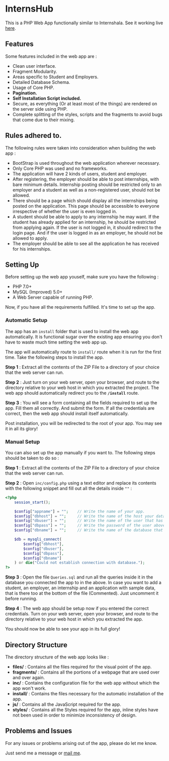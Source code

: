 # InternsHub

This is a PHP Web App functionally similar to Internshala.
See it working live [here](#putlinkhere).

## Features

Some features included in the web app are : 

- Clean user interface.
- Fragment Modularity.
- Areas specific to Student and Employers.
- Detailed Database Schema.
- Usage of Core PHP.
- **Pagination.**
- **Self Installation Script included.**
- Secure, as everything (Or at least most of the things) are rendered on the server side using PHP.
- Complete splitting of the styles, scripts and the fragments to avoid bugs that come due to their mixing.

## Rules adhered to.

The following rules were taken into consideration when building the web app : 

- BootStrap is used throughout the web application wherever necessary.
- Only Core PHP was used and no frameworks.
- The application will have 2 kinds of users, student and employer.
- After registering, the employer should be able to post internships, with bare minimum details. Internship posting should be restricted only to an employer and a student as well as a non-registered user, should not be allowed.
- There should be a page which should display all the internships being posted on the application. This page should be accessible to everyone irrespective of whether the user is even logged in.
- A student should be able to apply to any internship he may want. If the student has already applied for an internship, he should be restricted from applying again. If the user is not logged in, it should redirect to the login page. And if the user is logged in as an employer, he should not be allowed to apply.
- The employer should be able to see all the application he has received for his internships.

## Setting Up

Before setting up the web app youself, make sure you have the following : 

- PHP 7.0+
- MySQL (Improved) 5.0+
- A Web Server capable of running PHP.

Now, if you have all the requirements fulfilled. It's time to set up the app.

### Automatic Setup

The app has an `install` folder that is used to install the web app automatically. It is functional sugar over the existing app ensuring you don't have to waste much time setting the web app up.

The app will automatically route to `install/` route when it is run for the first time. Take the following steps to install the app.

**Step 1** : Extract all the contents of the ZIP File to a directory of your choice that the web server can run.

**Step 2** : Just turn on your web server, open your browser, and route to the directory relative to your web host in which you extracted the project. The web app should automatically redirect you to the **`/install`** route.

**Step 3** : You will see a form containing all the fields required to set up the app. Fill them all correctly. And submit the form. If all the credentials are correct, then the web app should install itself automatically.

Post installation, you will be redirected to the root of your app. You may see it in all its glory!

### Manual Setup

You can also set up the app manually if you want to. The following steps should be taken to do so : 

**Step 1** : Extract all the contents of the ZIP File to a directory of your choice that the web server can run.

**Step 2** : Open `inc/config.php` using a text editor and replace its contents with the following snippet and fill out all the details inside `""` :

```php
<?php
	session_start();

	$config["appname"] = "";	// Write the name of your app.
	$config["dbhost"] = "";		// Write the name of the host your database is hosted on.
	$config["dbuser"] = "";		// Write the name of the user that has access to your database.
	$config["dbpass"] = "";		// Write the password of the user above.
	$config["dbname"] = "";		// Write the name of the database that needs to be connected.

	$db = mysqli_connect(
		$config["dbhost"],
		$config["dbuser"],
		$config["dbpass"],
		$config["dbname"]
	) or die("Could not establish connection with database.");
?>
```

**Step 3** : Open the file `Queries.sql` and run all the queries inside it in the database you connected the app to in the above. In case you want to add a student, an employer, an internship and an application with sample data, that is there too at the bottom of the file (Commented). Just uncomment it before running.

**Step 4** : The web app should be setup now if you entered the correct credentials. Turn on your web server, open your browser, and route to the directory relative to your web host in which you extracted the app.

You should now be able to see your app in its full glory!

## Directory Structure

The directory structure of the web app looks like : 

- **files/** : Contains all the files required for the visual point of the app.
- **fragments/** : Contains all the portions of a webpage that are used over and over again.
- **inc/** : Contains the configuration file for the web app without which the app won't work.
- **install/** : Contains the files necessary for the automatic installation of the app.
- **js/** : Contains all the JavaScript required for the app.
- **styles/** : Contains all the Styles required for the app, inline styles have not been used in order to minimize inconsistency of design.

## Problems and Issues

For any issues or problems arising out of the app, please do let me know.

Just send me a message or [mail me](mailto:devesh2027@gmail.com).